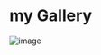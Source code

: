 

# my Gallery
![image](https://media.discordapp.net/attachments/631419020783910912/675882089039790120/Illicit.jpg)
<br>






